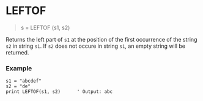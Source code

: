 # LEFTOF

> s = LEFTOF (s1, s2)

Returns the left part of `s1` at the position of the first occurrence of the string `s2` in string `s1`. If `s2` does not occure in string `s1`, an empty string will be returned.

### Example

```
s1 = "abcdef"
s2 = "de"
print LEFTOF(s1, s2)      ' Output: abc
```
